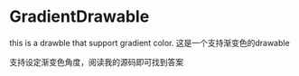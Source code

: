 # GradientDrawable
this is a drawble that support gradient color. 这是一个支持渐变色的drawable

支持设定渐变色角度，阅读我的源码即可找到答案

